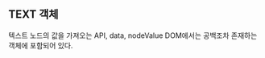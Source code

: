 ## TEXT 객체
텍스트 노드의 값을 가져오는 API, data, nodeValue
DOM에서는 공백조차 존재하는 객체에 포함되어 있다.
<script>
var t1 = document.getElementById('target1').firstChild;
var t2 = document.getElementById('target2').firstChild;

console.log(t1.firstChild.nodeValue);
try{
    console.log(t2.firstChild.nodeValue);
}catch(e){
    console.log(e);
}

console.log(t2.nextSibling.firstChild.nodeValue);

</script>
